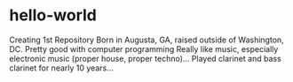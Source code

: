 # hello-world
Creating 1st Repository
Born in Augusta, GA, raised outside of Washington, DC.
Pretty good with computer programming
Really like music, especially electronic music (proper house, proper techno)...
Played clarinet and bass clarinet for nearly 10 years...
